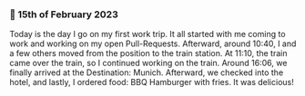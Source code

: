 ### 🚅 15th of February 2023


Today is the day I go on my first work trip. It all started with me coming to work and working on my open Pull-Requests. Afterward, around 10:40, I and a few others moved from the position to the train station. At 11:10, the train came over the train, so I continued working on the train. Around 16:06, we finally arrived at the Destination: Munich. Afterward, we checked into the hotel, and lastly, I ordered food: BBQ Hamburger with fries. It was delicious!
